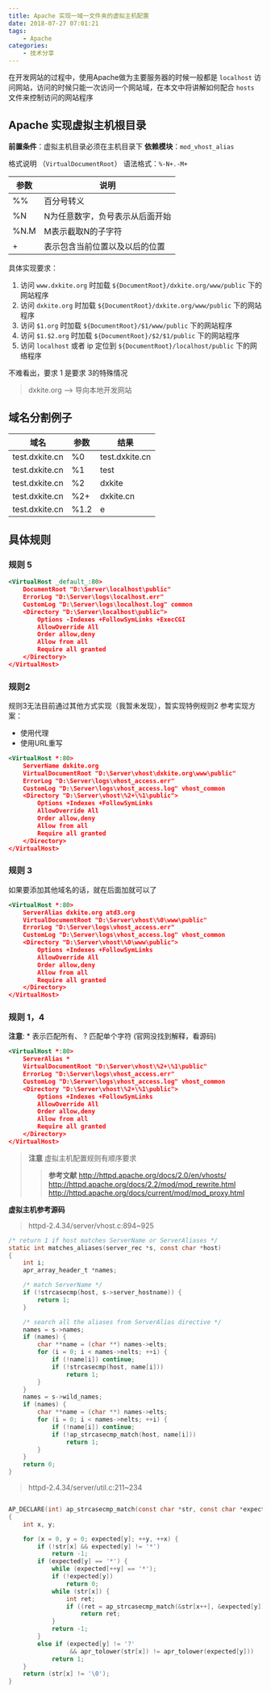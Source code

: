 ```yaml
---
title: Apache 实现一域一文件夹的虚拟主机配置
date: 2018-07-27 07:01:21
tags:
    - Apache
categories:
    - 技术分享
---
```


在开发网站的过程中，使用Apache做为主要服务器的时候一般都是 `localhost` 访问网站，访问的时候只能一次访问一个网站域，在本文中将讲解如何配合 `hosts` 文件来控制访问的网站程序

<!-- more -->

## Apache 实现虚拟主机根目录

**前置条件**：虚拟主机目录必须在主机目录下
**依赖模块**：`mod_vhost_alias`

格式说明 （`VirtualDocumentRoot`） 语法格式：`%-N+.-M+`

| 参数  | 说明  |
|-------|-------|
| %% | 百分号转义 |
| %N | N为任意数字，负号表示从后面开始 |
| %N.M | M表示截取N的子字符 |
| + | 表示包含当前位置以及以后的位置 |

具体实现要求： 

1. 访问 `www.dxkite.org` 时加载 `${DocumentRoot}/dxkite.org/www/public` 下的网站程序
2. 访问 `dxkite.org` 时加载 `${DocumentRoot}/dxkite.org/www/public` 下的网站程序
3. 访问 `$1.org` 时加载 `${DocumentRoot}/$1/www/public` 下的网站程序
4. 访问 `$1.$2.org` 时加载 `${DocumentRoot}/$2/$1/public` 下的网站程序
5. 访问 `localhost` 或者 ip 定位到 `${DocumentRoot}/localhost/public` 下的网络程序

不难看出，要求 1 是要求 3的特殊情况

> dxkite.org --> 导向本地开发网站

## 域名分割例子 

| 域名 | 参数 | 结果 |
|---|--------|-------|
| test.dxkite.cn | %0 |  test.dxkite.cn |
| test.dxkite.cn | %1 |  test |
| test.dxkite.cn | %2 |  dxkite |
| test.dxkite.cn | %2+ |  dxkite.cn |
| test.dxkite.cn | %1.2 |  e |


## 具体规则 

### 规则 5

```xml
<VirtualHost _default_:80>
    DocumentRoot "D:\Server\localhost\public"
    ErrorLog "D:\Server\logs\localhost.err"
    CustomLog "D:\Server\logs\localhost.log" common
    <Directory "D:\Server\localhost\public">
        Options -Indexes +FollowSymLinks +ExecCGI
        AllowOverride All
        Order allow,deny
        Allow from all
        Require all granted
    </Directory>
</VirtualHost>
```

### 规则2

规则3无法目前通过其他方式实现（我暂未发现），暂实现特例规则2
参考实现方案：

- 使用代理
- 使用URL重写

```xml
<VirtualHost *:80>
    ServerName dxkite.org
    VirtualDocumentRoot "D:\Server\vhost\dxkite.org\www\public" 
    ErrorLog "D:\Server\logs\vhost_access.err"
    CustomLog "D:\Server\logs\vhost_access.log" vhost_common
    <Directory "D:\Server\vhost\%2+\%1\public">
        Options +Indexes +FollowSymLinks
        AllowOverride All
        Order allow,deny
        Allow from all
        Require all granted
    </Directory>
</VirtualHost>
```
### 规则 3

如果要添加其他域名的话，就在后面加就可以了

```xml
<VirtualHost *:80>
    ServerAlias dxkite.org atd3.org
    VirtualDocumentRoot "D:\Server\vhost\%0\www\public" 
    ErrorLog "D:\Server\logs\vhost_access.err"
    CustomLog "D:\Server\logs\vhost_access.log" vhost_common
    <Directory "D:\Server\vhost\%0\www\public">
        Options +Indexes +FollowSymLinks
        AllowOverride All
        Order allow,deny
        Allow from all
        Require all granted
    </Directory>
</VirtualHost>
```

### 规则 1，4

**注意**: * 表示匹配所有、 ? 匹配单个字符 (官网没找到解释，看源码)

```xml
<VirtualHost *:80>
    ServerAlias *
    VirtualDocumentRoot "D:\Server\vhost\%2+\%1\public" 
    ErrorLog "D:\Server\logs\vhost_access.err"
    CustomLog "D:\Server\logs\vhost_access.log" vhost_common
    <Directory "D:\Server\vhost\%2+\%1\public">
        Options +Indexes +FollowSymLinks
        AllowOverride All
        Order allow,deny
        Allow from all
        Require all granted
    </Directory>
</VirtualHost>
```



> **注意** 虚拟主机配置规则有顺序要求
>> **参考文献**
>> http://httpd.apache.org/docs/2.0/en/vhosts/
>> http://httpd.apache.org/docs/2.2/mod/mod_rewrite.html
>> http://httpd.apache.org/docs/current/mod/mod_proxy.html

**虚拟主机参考源码**
> httpd-2.4.34/server/vhost.c:894~925
```c
/* return 1 if host matches ServerName or ServerAliases */
static int matches_aliases(server_rec *s, const char *host)
{
    int i;
    apr_array_header_t *names;

    /* match ServerName */
    if (!strcasecmp(host, s->server_hostname)) {
        return 1;
    }

    /* search all the aliases from ServerAlias directive */
    names = s->names;
    if (names) {
        char **name = (char **) names->elts;
        for (i = 0; i < names->nelts; ++i) {
            if (!name[i]) continue;
            if (!strcasecmp(host, name[i]))
                return 1;
        }
    }
    names = s->wild_names;
    if (names) {
        char **name = (char **) names->elts;
        for (i = 0; i < names->nelts; ++i) {
            if (!name[i]) continue;
            if (!ap_strcasecmp_match(host, name[i]))
                return 1;
        }
    }
    return 0;
}
```

>httpd-2.4.34/server/util.c:211~234
```c

AP_DECLARE(int) ap_strcasecmp_match(const char *str, const char *expected)
{
    int x, y;

    for (x = 0, y = 0; expected[y]; ++y, ++x) {
        if (!str[x] && expected[y] != '*')
            return -1;
        if (expected[y] == '*') {
            while (expected[++y] == '*');
            if (!expected[y])
                return 0;
            while (str[x]) {
                int ret;
                if ((ret = ap_strcasecmp_match(&str[x++], &expected[y])) != 1)
                    return ret;
            }
            return -1;
        }
        else if (expected[y] != '?'
                 && apr_tolower(str[x]) != apr_tolower(expected[y]))
            return 1;
    }
    return (str[x] != '\0');
}
```